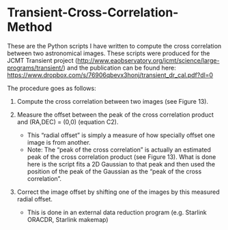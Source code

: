# Transient-Cross-Correlation-Method
These are the Python scripts I have written to compute the cross correlation between two astronomical images. 
These scripts were produced for the JCMT Transient project (http://www.eaobservatory.org/jcmt/science/large-programs/transient/) and the publication can be found here: https://www.dropbox.com/s/76906qbevx3honj/transient_dr_cal.pdf?dl=0

The procedure goes as follows:

1) Compute the cross correlation between two images (see Figure 13).

2) Measure the offset between the peak of the cross correlation product and (RA,DEC) = (0,0) (equation C2).
	- This “radial offset” is simply a measure of how specially offset one image is from another.
	- Note: The “peak of the cross correlation” is actually an estimated peak of the cross correlation product (see Figure 13). What is done here is the script fits a 2D Gaussian to that peak and then used the position of the peak of the Gaussian as the “peak of the cross correlation”.

3) Correct the image offset by shifting one of the images by this measured radial offset. 
	- This is done in an external data reduction program (e.g. Starlink ORACDR, Starlink makemap)
